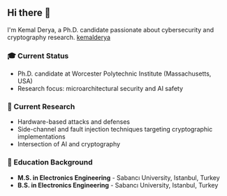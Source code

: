 ## Hi there 👋

I'm Kemal Derya, a Ph.D. candidate passionate about cybersecurity and cryptography research. [kemalderya](https://kemalderya.github.io/)

### 🎓 Current Status
- Ph.D. candidate at Worcester Polytechnic Institute (Massachusetts, USA)
- Research focus: microarchitectural security and AI safety

### 🔬 Current Research
- Hardware-based attacks and defenses
- Side-channel and fault injection techniques targeting cryptographic implementations
- Intersection of AI and cryptography

### 🏫 Education Background
- **M.S. in Electronics Engineering** - Sabancı University, Istanbul, Turkey
- **B.S. in Electronics Engineering** - Sabancı University, Istanbul, Turkey
